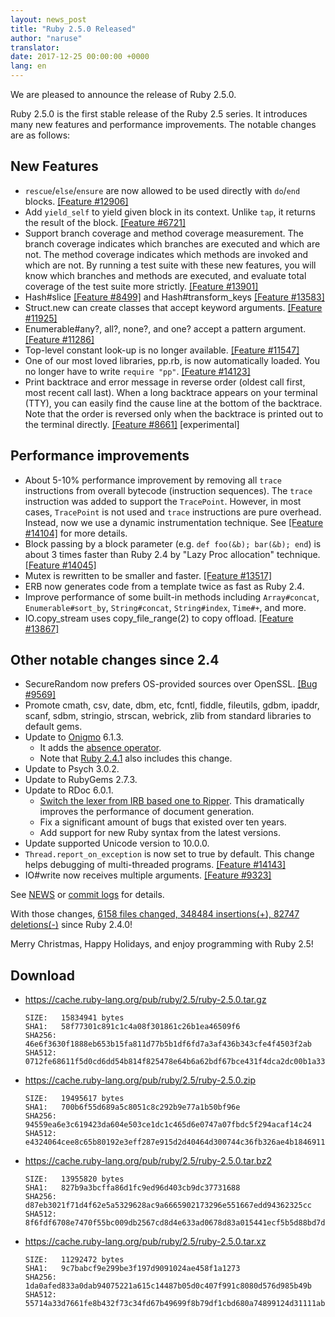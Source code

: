 ```yaml
---
layout: news_post
title: "Ruby 2.5.0 Released"
author: "naruse"
translator:
date: 2017-12-25 00:00:00 +0000
lang: en
---
```


We are pleased to announce the release of Ruby 2.5.0.

Ruby 2.5.0 is the first stable release of the Ruby 2.5 series.
It introduces many new features and performance improvements.
The notable changes are as follows:

## New Features

* `rescue`/`else`/`ensure` are now allowed to be used directly with
  `do`/`end` blocks.
  [[Feature #12906]](https://bugs.ruby-lang.org/issues/12906)
* Add `yield_self` to yield given block in its context.
  Unlike `tap`, it returns the result of the block.
  [[Feature #6721]](https://bugs.ruby-lang.org/issues/6721)
* Support branch coverage and method coverage measurement.
  The branch coverage indicates which branches are executed and which are not.
  The method coverage indicates which methods are invoked and which are not.
  By running a test suite with these new features, you will know which
  branches and methods are executed, and evaluate total coverage of the test
  suite more strictly.
  [[Feature #13901]](https://bugs.ruby-lang.org/issues/13901)
* Hash#slice [[Feature #8499]](https://bugs.ruby-lang.org/issues/8499)
  and Hash#transform_keys [[Feature #13583]](https://bugs.ruby-lang.org/issues/13583)
* Struct.new can create classes that accept keyword arguments.
  [[Feature #11925]](https://bugs.ruby-lang.org/issues/11925)
* Enumerable#any?, all?, none?, and one? accept a pattern argument.
  [[Feature #11286]](https://bugs.ruby-lang.org/issues/11286)
* Top-level constant look-up is no longer available.
  [[Feature #11547]](https://bugs.ruby-lang.org/issues/11547)
* One of our most loved libraries, pp.rb, is now automatically loaded.
  You no longer have to write `require "pp"`.
  [[Feature #14123]](https://bugs.ruby-lang.org/issues/14123)
* Print backtrace and error message in reverse order (oldest call first,
  most recent call last). When a long backtrace appears on your terminal (TTY),
  you can easily find the cause line at the bottom of the backtrace.
  Note that the order is reversed only when the backtrace is printed out
  to the terminal directly.
  [[Feature #8661]](https://bugs.ruby-lang.org/issues/8661) [experimental]

## Performance improvements

* About 5-10% performance improvement by removing all `trace` instructions
  from overall bytecode (instruction sequences).
  The `trace` instruction was added to support the `TracePoint`.
  However, in most cases, `TracePoint` is not used and `trace` instructions
  are pure overhead. Instead, now we use a dynamic instrumentation technique.
  See [[Feature #14104]](https://bugs.ruby-lang.org/issues/14104) for more details.
* Block passing by a block parameter (e.g. `def foo(&b); bar(&b); end`)
  is about 3 times faster than Ruby 2.4 by "Lazy Proc allocation" technique.
  [[Feature #14045]](https://bugs.ruby-lang.org/issues/14045)
* Mutex is rewritten to be smaller and faster.
  [[Feature #13517]](https://bugs.ruby-lang.org/issues/13517)
* ERB now generates code from a template twice as fast as Ruby 2.4.
* Improve performance of some built-in methods including `Array#concat`,
  `Enumerable#sort_by`, `String#concat`, `String#index`, `Time#+`, and more.
* IO.copy_stream uses copy_file_range(2) to copy offload.
  [[Feature #13867]](https://bugs.ruby-lang.org/issues/13867)

## Other notable changes since 2.4

* SecureRandom now prefers OS-provided sources over OpenSSL.
  [[Bug #9569]](https://bugs.ruby-lang.org/issues/9569)
* Promote cmath, csv, date, dbm, etc, fcntl, fiddle, fileutils, gdbm, ipaddr,
  scanf, sdbm, stringio, strscan, webrick, zlib from standard libraries
  to default gems.
* Update to [Onigmo](https://github.com/k-takata/Onigmo/) 6.1.3.
  * It adds the [absence operator](https://github.com/k-takata/Onigmo/issues/87).
  * Note that [Ruby 2.4.1](https://www.ruby-lang.org/en/news/2017/03/22/ruby-2-4-1-released/) also includes this change.
* Update to Psych 3.0.2.
* Update to RubyGems 2.7.3.
* Update to RDoc 6.0.1.
  * [Switch the lexer from IRB based one to Ripper](https://github.com/ruby/rdoc/pull/512).
    This dramatically improves the performance of document generation.
  * Fix a significant amount of bugs that existed over ten years.
  * Add support for new Ruby syntax from the latest versions.
* Update supported Unicode version to 10.0.0.
* `Thread.report_on_exception` is now set to true by default.
  This change helps debugging of multi-threaded programs.
  [[Feature #14143]](https://bugs.ruby-lang.org/issues/14143)
* IO#write now receives multiple arguments.
  [[Feature #9323]](https://bugs.ruby-lang.org/issues/9323)

See [NEWS](https://github.com/ruby/ruby/blob/v2_5_0/NEWS)
or [commit logs](https://github.com/ruby/ruby/compare/v2_4_0...v2_5_0)
for details.

With those changes,
[6158 files changed, 348484 insertions(+), 82747 deletions(-)](https://github.com/ruby/ruby/compare/v2_4_0...v2_5_0)
since Ruby 2.4.0!

Merry Christmas, Happy Holidays, and enjoy programming with Ruby 2.5!

## Download

* <https://cache.ruby-lang.org/pub/ruby/2.5/ruby-2.5.0.tar.gz>

      SIZE:   15834941 bytes
      SHA1:   58f77301c891c1c4a08f301861c26b1ea46509f6
      SHA256: 46e6f3630f1888eb653b15fa811d77b5b1df6fd7a3af436b343cfe4f4503f2ab
      SHA512: 0712fe68611f5d0cd6dd54b814f825478e64b6a62bdf67bce431f4dca2dc00b1a33f77bebfbcd0a151118a1152554ab457decde435b424aa1f004bc0aa40580d

* <https://cache.ruby-lang.org/pub/ruby/2.5/ruby-2.5.0.zip>

      SIZE:   19495617 bytes
      SHA1:   700b6f55d689a5c8051c8c292b9e77a1b50bf96e
      SHA256: 94559ea6e3c619423da604e503ce1dc1c465d6e0747a07fbdc5f294acaf14c24
      SHA512: e4324064cee8c65b80192e3eff287e915d2d40464d300744c36fb326ae4b1846911400a99d4332192d8a217009d3a5209b43eb5e8bc0b739035bef89cc493e84

* <https://cache.ruby-lang.org/pub/ruby/2.5/ruby-2.5.0.tar.bz2>

      SIZE:   13955820 bytes
      SHA1:   827b9a3bcffa86d1fc9ed96d403cb9dc37731688
      SHA256: d87eb3021f71d4f62e5a5329628ac9a6665902173296e551667edd94362325cc
      SHA512: 8f6fdf6708e7470f55bc009db2567cd8d4e633ad0678d83a015441ecf5b5d88bd7da8fb8533a42157ff83b74d00b6dc617d39bbb17fc2c6c12287a1d8eaa0f2c

* <https://cache.ruby-lang.org/pub/ruby/2.5/ruby-2.5.0.tar.xz>

      SIZE:   11292472 bytes
      SHA1:   9c7babcf9e299be3f197d9091024ae458f1a1273
      SHA256: 1da0afed833a0dab94075221a615c14487b05d0c407f991c8080d576d985b49b
      SHA512: 55714a33d7661fe8b432f73c34fd67b49699f8b79df1cbd680a74899124d31111ab0f444677672aac1ba725820182940d485efb2db0bf2bc96737c5d40c54578
